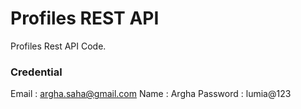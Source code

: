 # Profiles REST API

Profiles Rest API Code.

### Credential
Email       : argha.saha@gmail.com
Name        : Argha
Password    : lumia@123